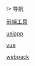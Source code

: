 !> 导航

[前端工具](../front/tools.md)

[uniapp](../front/framework/uniapp.md)

[vue](../front/framework/vue.md)

[webpack](../front/framework/webpack.md)
